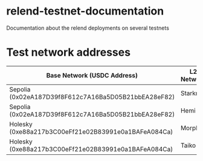 # relend-testnet-documentation
Documentation about the relend deployments on several testnets

# Test network addresses

| Base Network (USDC Address) | L2 Network | Token Name | Contract Address |
|----------------------------|------------|------------|------------------|
| Sepolia (0x02eA187D39f8F612c7A16Ba5D05B21bbEA28eF82) | Starknet | rUSDC-starknet | 0x23908AcB49964674037Ff47436b75a51695da4Cb |
| Sepolia (0x02eA187D39f8F612c7A16Ba5D05B21bbEA28eF82) | Hemi | rUSDC-hemi | - |
| Holesky (0xe88a217b3C00eFf21e02B83991e0a1BAFeA084Ca) | Morph | rUSDC-morph | - |
| Holesky (0xe88a217b3C00eFf21e02B83991e0a1BAFeA084Ca) | Taiko | rUSDC-taiko | - |
